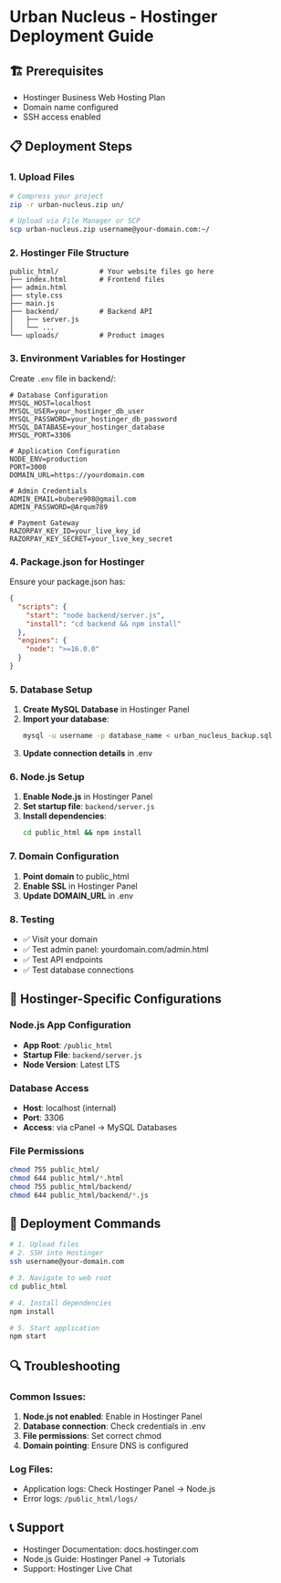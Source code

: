 # Urban Nucleus - Hostinger Deployment Guide

## 🏗️ **Prerequisites**
- Hostinger Business Web Hosting Plan
- Domain name configured
- SSH access enabled

## 📋 **Deployment Steps**

### **1. Upload Files**
```bash
# Compress your project
zip -r urban-nucleus.zip un/

# Upload via File Manager or SCP
scp urban-nucleus.zip username@your-domain.com:~/
```

### **2. Hostinger File Structure**
```
public_html/          # Your website files go here
├── index.html        # Frontend files
├── admin.html
├── style.css
├── main.js
├── backend/          # Backend API
│   ├── server.js
│   └── ...
└── uploads/          # Product images
```

### **3. Environment Variables for Hostinger**
Create `.env` file in backend/:
```env
# Database Configuration
MYSQL_HOST=localhost
MYSQL_USER=your_hostinger_db_user
MYSQL_PASSWORD=your_hostinger_db_password
MYSQL_DATABASE=your_hostinger_database
MYSQL_PORT=3306

# Application Configuration
NODE_ENV=production
PORT=3000
DOMAIN_URL=https://yourdomain.com

# Admin Credentials
ADMIN_EMAIL=bubere908@gmail.com
ADMIN_PASSWORD=@Arqum789

# Payment Gateway
RAZORPAY_KEY_ID=your_live_key_id
RAZORPAY_KEY_SECRET=your_live_key_secret
```

### **4. Package.json for Hostinger**
Ensure your package.json has:
```json
{
  "scripts": {
    "start": "node backend/server.js",
    "install": "cd backend && npm install"
  },
  "engines": {
    "node": ">=16.0.0"
  }
}
```

### **5. Database Setup**
1. **Create MySQL Database** in Hostinger Panel
2. **Import your database**:
   ```bash
   mysql -u username -p database_name < urban_nucleus_backup.sql
   ```
3. **Update connection details** in .env

### **6. Node.js Setup**
1. **Enable Node.js** in Hostinger Panel
2. **Set startup file**: `backend/server.js`
3. **Install dependencies**:
   ```bash
   cd public_html && npm install
   ```

### **7. Domain Configuration**
1. **Point domain** to public_html
2. **Enable SSL** in Hostinger Panel
3. **Update DOMAIN_URL** in .env

### **8. Testing**
- ✅ Visit your domain
- ✅ Test admin panel: yourdomain.com/admin.html
- ✅ Test API endpoints
- ✅ Test database connections

## 🔧 **Hostinger-Specific Configurations**

### **Node.js App Configuration**
- **App Root**: `/public_html`
- **Startup File**: `backend/server.js`
- **Node Version**: Latest LTS

### **Database Access**
- **Host**: localhost (internal)
- **Port**: 3306
- **Access**: via cPanel → MySQL Databases

### **File Permissions**
```bash
chmod 755 public_html/
chmod 644 public_html/*.html
chmod 755 public_html/backend/
chmod 644 public_html/backend/*.js
```

## 🚀 **Deployment Commands**

```bash
# 1. Upload files
# 2. SSH into Hostinger
ssh username@your-domain.com

# 3. Navigate to web root
cd public_html

# 4. Install dependencies
npm install

# 5. Start application
npm start
```

## 🔍 **Troubleshooting**

### **Common Issues:**
1. **Node.js not enabled**: Enable in Hostinger Panel
2. **Database connection**: Check credentials in .env
3. **File permissions**: Set correct chmod
4. **Domain pointing**: Ensure DNS is configured

### **Log Files:**
- Application logs: Check Hostinger Panel → Node.js
- Error logs: `/public_html/logs/`

## 📞 **Support**
- Hostinger Documentation: docs.hostinger.com
- Node.js Guide: Hostinger Panel → Tutorials
- Support: Hostinger Live Chat

